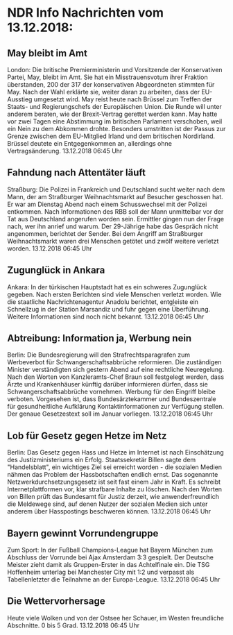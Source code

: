 # NDR Info Nachrichten vom 13.12.2018:


## May bleibt im Amt
London: Die  britische Premierministerin und Vorsitzende der Konservativen Partei, May, bleibt im Amt. Sie hat ein Misstrauensvotum ihrer Fraktion überstanden, 200 der 317 der konservativen Abgeordneten stimmten für May. Nach der Wahl erklärte sie, weiter daran zu arbeiten, dass der EU-Ausstieg umgesetzt wird. May reist heute nach Brüssel zum Treffen der Staats- und Regierungschefs der Europäischen Union. Die Runde will unter anderem beraten, wie der Brexit-Vertrag gerettet werden kann. May hatte vor zwei Tagen eine Abstimmung im britischen Parlament verschoben, weil ein Nein zu dem Abkommen drohte. Besonders umstritten ist der Passus zur Grenze zwischen dem EU-Mitglied Irland und dem britischen Nordirland. Brüssel deutete ein Entgegenkommen an, allerdings ohne Vertragsänderung. 13.12.2018 06:45 Uhr 

## Fahndung nach Attentäter läuft
Straßburg:	Die Polizei in Frankreich und Deutschland sucht weiter nach dem Mann, der am Straßburger Weihnachtsmarkt auf Besucher geschossen hat. Er war am Dienstag Abend nach einem Schusswechsel mit der Polizei entkommen. Nach Informationen des RBB soll der Mann unmittelbar vor der Tat aus Deutschland angerufen worden sein. Ermittler gingen nun der Frage nach, wer ihn anrief und warum. Der 29-Jährige habe das Gespräch nicht angenommen, berichtet der Sender. Bei dem Angriff am Straßburger Weihnachtsmarkt waren drei Menschen getötet und zwölf weitere verletzt worden. 13.12.2018 06:45 Uhr 

## Zugunglück in Ankara
Ankara: In der türkischen Hauptstadt hat es ein schweres Zugunglück gegeben. Nach ersten Berichten sind viele Menschen verletzt worden. Wie die staatliche Nachrichtenagentur Anadolu berichtet, entgleiste ein Schnellzug in der Station Marsandiz und fuhr gegen eine Überführung. Weitere Informationen sind noch nicht bekannt. 13.12.2018 06:45 Uhr 

## Abtreibung: Information ja, Werbung nein
Berlin:	Die Bundesregierung will den Strafrechtsparagrafen zum Werbeverbot für Schwangerschaftsabbrüche reformieren. Die zuständigen Minister verständigten sich gestern Abend auf eine rechtliche Neuregelung. Nach den Worten von Kanzleramts-Chef Braun soll festgelegt werden, dass Ärzte und Krankenhäuser künftig darüber informieren dürfen, dass sie Schwangerschaftsabbrüche vornehmen. Werbung für den Eingriff bleibe verboten. Vorgesehen ist, dass Bundesärztekammer und Bundeszentrale für gesundheitliche Aufklärung Kontaktinformationen zur Verfügung stellen. Der genaue Gesetzestext soll im Januar vorliegen. 13.12.2018 06:45 Uhr 

## Lob für Gesetz gegen Hetze im Netz
Berlin: Das Gesetz gegen Hass und Hetze im Internet ist nach Einschätzung des Justizministeriums ein Erfolg. Staatssekretär Billen sagte dem "Handelsblatt", ein wichtiges Ziel sei erreicht worden - die sozialen Medien nähmen das Problem der Hassbotschaften endlich ernst. Das sogenannte
Netzwerkdurchsetzungsgesetz ist seit fast einem Jahr in Kraft. Es schreibt Internetplattformen vor, klar strafbare Inhalte zu löschen. Nach den Worten von Billen prüft das Bundesamt für Justiz derzeit, wie anwenderfreundlich die Meldewege sind, auf denen Nutzer der sozialen Medien sich unter anderem über Hasspostings beschweren können. 13.12.2018 06:45 Uhr 

## Bayern gewinnt Vorrundengruppe
Zum Sport: In der Fußball Champions-League hat Bayern München zum Abschluss der Vorrunde bei Ajax Amsterdam 3:3 gespielt. Der Deutsche Meister zieht damit als Gruppen-Erster in das Achtelfinale ein. Die TSG Hoffenheim unterlag bei Manchester City mit 1:2 und verpasst als Tabellenletzter die Teilnahme an der Europa-League. 13.12.2018 06:45 Uhr 

## Die Wettervorhersage
Heute viele Wolken und von der Ostsee her Schauer, im Westen freundliche Abschnitte. 0 bis 5 Grad. 13.12.2018 06:45 Uhr 
